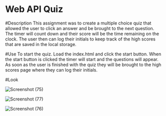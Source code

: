 # Web API Quiz

#Description
This assignment was to create a multiple choice quiz that allowed the user to click an answer and be brought to the next question. The timer will count down and their score will be the time remaining on the clock. The user then can log their initials to keep track of the high scores that are saved in the local storage. 

#Use
To start the quiz. Load the index.html and click the start button. When the start button is clicked the timer will start and the questions will appear. As soon as the user is finished with the quiz they will be brought to the high scores page where they can log their initials. 

#Look

![Screenshot (75)](https://user-images.githubusercontent.com/81100259/117559796-f5ef4080-b04d-11eb-8ab3-3a26e60390d1.png)

![Screenshot (77)](https://user-images.githubusercontent.com/81100259/117559810-056e8980-b04e-11eb-9c0d-8e2545c8674f.png)

![Screenshot (76)](https://user-images.githubusercontent.com/81100259/117559807-03a4c600-b04e-11eb-8b5b-55a980f0c77f.png)


